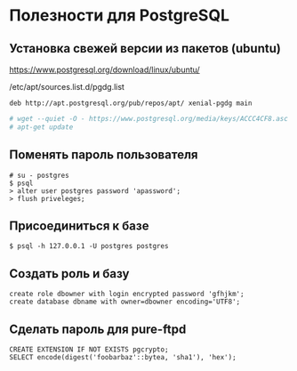 # Полезности для PostgreSQL

## Установка свежей версии из пакетов (ubuntu)

https://www.postgresql.org/download/linux/ubuntu/

/etc/apt/sources.list.d/pgdg.list

```
deb http://apt.postgresql.org/pub/repos/apt/ xenial-pgdg main
```

```bash
# wget --quiet -O - https://www.postgresql.org/media/keys/ACCC4CF8.asc | sudo apt-key add -
# apt-get update
```

## Поменять пароль пользователя

```
# su - postgres
$ psql
> alter user postgres password 'apassword';
> flush priveleges;
```

## Присоединиться к базе

```
$ psql -h 127.0.0.1 -U postgres postgres
```

## Создать роль и базу

```
create role dbowner with login encrypted password 'gfhjkm';
create database dbname with owner=dbowner encoding='UTF8';
```

## Сделать пароль для pure-ftpd

```
CREATE EXTENSION IF NOT EXISTS pgcrypto;
SELECT encode(digest('foobarbaz'::bytea, 'sha1'), 'hex');
```
